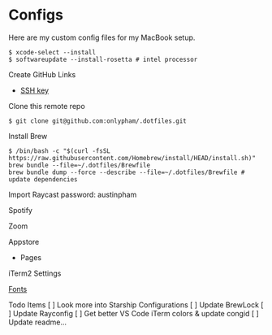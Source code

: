 # Configs

Here are my custom config files for my MacBook setup.

```
$ xcode-select --install
$ softwareupdate --install-rosetta # intel processor
```
Create GitHub Links
- [SSH key](https://docs.github.com/en/authentication/connecting-to-github-with-ssh/generating-a-new-ssh-key-and-adding-it-to-the-ssh-agent)

Clone this remote repo
```
$ git clone git@github.com:onlypham/.dotfiles.git
```


Install Brew
```
$ /bin/bash -c "$(curl -fsSL https://raw.githubusercontent.com/Homebrew/install/HEAD/install.sh)"
brew bundle --file=~/.dotfiles/Brewfile
brew bundle dump --force --describe --file=~/.dotfiles/Brewfile # update dependencies
```
Import Raycast 
password: austinpham

Spotify

Zoom

Appstore
- Pages

iTerm2 Settings

[Fonts](https://www.jetbrains.com/lp/mono/)

Todo Items
[ ] Look more into Starship Configurations
[ ] Update BrewLock
[ ] Update Rayconfig
[ ] Get better VS Code iTerm colors & update congid
[ ] Update readme...